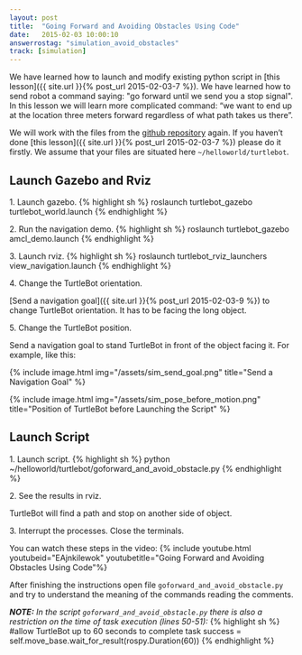 ```yaml
---
layout: post
title:  "Going Forward and Avoiding Obstacles Using Code"
date:   2015-02-03 10:00:10
answerrostag: "simulation_avoid_obstacles"
track: [simulation]
---
```


We have learned how to launch and modify existing python script in [this lesson]({{ site.url }}{% post_url 2015-02-03-7 %}). We have learned how to send robot a command saying: "go forward until we send you a stop signal". In this lesson we will learn more complicated command: “we want to end up at the location three meters forward regardless of what path takes us there”.

We will work with the files from the [github repository](https://github.com/markwsilliman/turtlebot/) again. If you haven’t done [this lesson]({{ site.url }}{% post_url 2015-02-03-7 %}) please do it firstly. We assume that your files are situated here `~/helloworld/turtlebot`.

## Launch Gazebo and Rviz

1\. Launch gazebo.
{% highlight sh %}
roslaunch turtlebot_gazebo turtlebot_world.launch
{% endhighlight %}

2\. Run the navigation demo.
{% highlight sh %}
roslaunch turtlebot_gazebo amcl_demo.launch
{% endhighlight %}

3\. Launch rviz.
{% highlight sh %}
roslaunch turtlebot_rviz_launchers view_navigation.launch
{% endhighlight %}

4\. Change the TurtleBot orientation.

[Send a navigation goal]({{ site.url }}{% post_url 2015-02-03-9 %}) to change TurtleBot orientation. It has to be facing the long object.

5\. Change the TurtleBot position.

Send a navigation goal to stand TurtleBot in front of the object facing it. For example, like this:

{% include image.html img="/assets/sim_send_goal.png" title="Send a Navigation Goal" %}

{% include image.html img="/assets/sim_pose_before_motion.png" title="Position of TurtleBot before Launching the Script" %}

## Launch Script

1\. Launch script.
{% highlight sh %}
python ~/helloworld/turtlebot/goforward_and_avoid_obstacle.py
{% endhighlight %}

2\. See the results in rviz.

TurtleBot will find a path and stop on another side of object.

3\. Interrupt the processes. Close the terminals.

You can watch these steps in the video:
{% include youtube.html youtubeid="EAjnkilewok" youtubetitle="Going Forward and Avoiding Obstacles Using Code"%}

After finishing the instructions open file `goforward_and_avoid_obstacle.py` and try to understand the meaning of the commands reading the comments.

***NOTE:*** *In the script `goforward_and_avoid_obstacle.py` there is also a restriction on the time of task execution (lines 50-51):*
{% highlight sh %}
#allow TurtleBot up to 60 seconds to complete task
success = self.move_base.wait_for_result(rospy.Duration(60))
{% endhighlight %}
